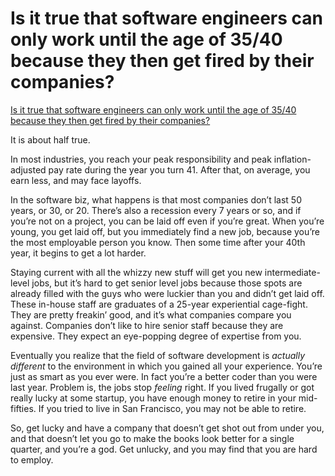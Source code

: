 # Is it true that software engineers can only work until the age of 35/40 because they then get fired by their companies?

[Is it true that software engineers can only work until the age of 35/40 because they then get fired by their companies?](https://www.quora.com/Is-it-true-that-software-engineers-can-only-work-until-the-age-of-35-40-because-they-then-get-fired-by-their-companies)

It is about half true.

In most industries, you reach your peak responsibility and peak inflation-adjusted pay rate during the year you turn 41. After that, on average, you earn less, and may face layoffs.

In the software biz, what happens is that most companies don’t last 50 years, or 30, or 20. There’s also a recession every 7 years or so, and if you’re not on a project, you can be laid off even if you’re great. When you’re young, you get laid off, but you immediately find a new job, because you’re the most employable person you know. Then some time after your 40th year, it begins to get a lot harder.

Staying current with all the whizzy new stuff will get you new intermediate-level jobs, but it’s hard to get senior level jobs because those spots are already filled with the guys who were luckier than you and didn’t get laid off. These in-house staff are graduates of a 25-year experiential cage-fight. They are pretty freakin’ good, and it’s what companies compare you against. Companies don’t like to hire senior staff because they are expensive. They expect an eye-popping degree of expertise from you.

Eventually you realize that the field of software development is *actually different* to the environment in which you gained all your experience. You’re just as smart as you ever were. In fact you’re a better coder than you were last year. Problem is, the jobs stop *feeling* right. If you lived frugally or got really lucky at some startup, you have enough money to retire in your mid-fifties. If you tried to live in San Francisco, you may not be able to retire.

So, get lucky and have a company that doesn’t get shot out from under you, and that doesn’t let you go to make the books look better for a single quarter, and you’re a god. Get unlucky, and you may find that you are hard to employ.